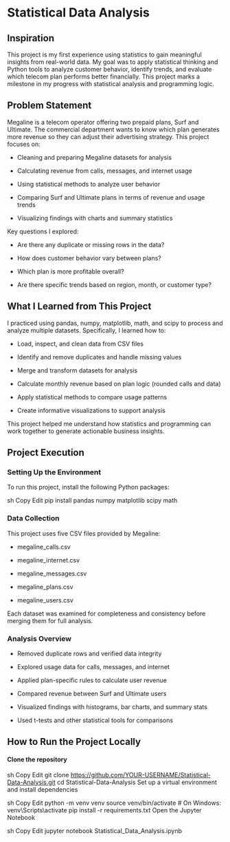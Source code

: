 # Statistical Data Analysis
## Inspiration
This project is my first experience using statistics to gain meaningful insights from real-world data. My goal was to apply statistical thinking and Python tools to analyze customer behavior, identify trends, and evaluate which telecom plan performs better financially. This project marks a milestone in my progress with statistical analysis and programming logic.

## Problem Statement
Megaline is a telecom operator offering two prepaid plans, Surf and Ultimate. The commercial department wants to know which plan generates more revenue so they can adjust their advertising strategy. This project focuses on:

* Cleaning and preparing Megaline datasets for analysis

* Calculating revenue from calls, messages, and internet usage

* Using statistical methods to analyze user behavior

* Comparing Surf and Ultimate plans in terms of revenue and usage trends

* Visualizing findings with charts and summary statistics

Key questions I explored:

* Are there any duplicate or missing rows in the data?

* How does customer behavior vary between plans?

* Which plan is more profitable overall?

* Are there specific trends based on region, month, or customer type?

## What I Learned from This Project
I practiced using pandas, numpy, matplotlib, math, and scipy to process and analyze multiple datasets. Specifically, I learned how to:

* Load, inspect, and clean data from CSV files

* Identify and remove duplicates and handle missing values

* Merge and transform datasets for analysis

* Calculate monthly revenue based on plan logic (rounded calls and data)

* Apply statistical methods to compare usage patterns

* Create informative visualizations to support analysis

This project helped me understand how statistics and programming can work together to generate actionable business insights.

## Project Execution
### Setting Up the Environment
To run this project, install the following Python packages:

sh
Copy
Edit
pip install pandas numpy matplotlib scipy math

### Data Collection
This project uses five CSV files provided by Megaline:

* megaline_calls.csv

* megaline_internet.csv

* megaline_messages.csv

* megaline_plans.csv

* megaline_users.csv

Each dataset was examined for completeness and consistency before merging them for full analysis.

### Analysis Overview
* Removed duplicate rows and verified data integrity

* Explored usage data for calls, messages, and internet

* Applied plan-specific rules to calculate user revenue

* Compared revenue between Surf and Ultimate users

* Visualized findings with histograms, bar charts, and summary stats

* Used t-tests and other statistical tools for comparisons

## How to Run the Project Locally
#### Clone the repository

sh
Copy
Edit
git clone https://github.com/YOUR-USERNAME/Statistical-Data-Analysis.git
cd Statistical-Data-Analysis
Set up a virtual environment and install dependencies

sh
Copy
Edit
python -m venv venv
source venv/bin/activate  # On Windows: venv\Scripts\activate
pip install -r requirements.txt
Open the Jupyter Notebook

sh
Copy
Edit
jupyter notebook Statistical_Data_Analysis.ipynb